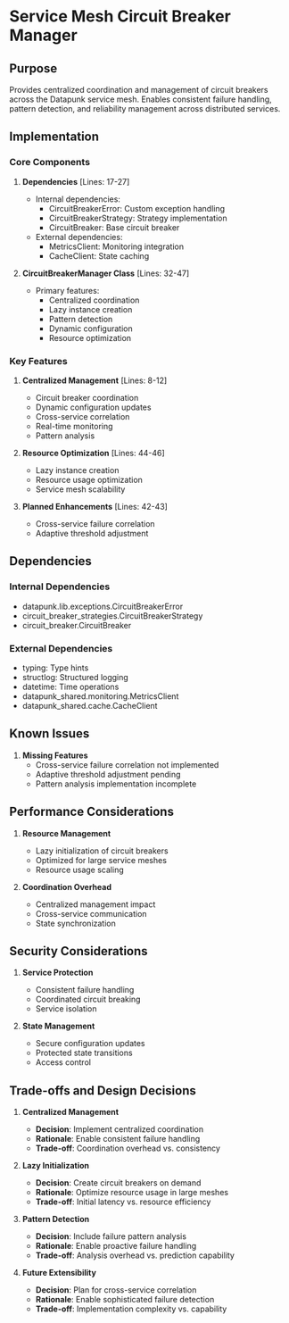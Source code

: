 # Service Mesh Circuit Breaker Manager

## Purpose

Provides centralized coordination and management of circuit breakers across the Datapunk service mesh. Enables consistent failure handling, pattern detection, and reliability management across distributed services.

## Implementation

### Core Components

1. **Dependencies** [Lines: 17-27]

   - Internal dependencies:
     - CircuitBreakerError: Custom exception handling
     - CircuitBreakerStrategy: Strategy implementation
     - CircuitBreaker: Base circuit breaker
   - External dependencies:
     - MetricsClient: Monitoring integration
     - CacheClient: State caching

2. **CircuitBreakerManager Class** [Lines: 32-47]
   - Primary features:
     - Centralized coordination
     - Lazy instance creation
     - Pattern detection
     - Dynamic configuration
     - Resource optimization

### Key Features

1. **Centralized Management** [Lines: 8-12]

   - Circuit breaker coordination
   - Dynamic configuration updates
   - Cross-service correlation
   - Real-time monitoring
   - Pattern analysis

2. **Resource Optimization** [Lines: 44-46]

   - Lazy instance creation
   - Resource usage optimization
   - Service mesh scalability

3. **Planned Enhancements** [Lines: 42-43]
   - Cross-service failure correlation
   - Adaptive threshold adjustment

## Dependencies

### Internal Dependencies

- datapunk.lib.exceptions.CircuitBreakerError
- circuit_breaker_strategies.CircuitBreakerStrategy
- circuit_breaker.CircuitBreaker

### External Dependencies

- typing: Type hints
- structlog: Structured logging
- datetime: Time operations
- datapunk_shared.monitoring.MetricsClient
- datapunk_shared.cache.CacheClient

## Known Issues

1. **Missing Features**
   - Cross-service failure correlation not implemented
   - Adaptive threshold adjustment pending
   - Pattern analysis implementation incomplete

## Performance Considerations

1. **Resource Management**

   - Lazy initialization of circuit breakers
   - Optimized for large service meshes
   - Resource usage scaling

2. **Coordination Overhead**
   - Centralized management impact
   - Cross-service communication
   - State synchronization

## Security Considerations

1. **Service Protection**

   - Consistent failure handling
   - Coordinated circuit breaking
   - Service isolation

2. **State Management**
   - Secure configuration updates
   - Protected state transitions
   - Access control

## Trade-offs and Design Decisions

1. **Centralized Management**

   - **Decision**: Implement centralized coordination
   - **Rationale**: Enable consistent failure handling
   - **Trade-off**: Coordination overhead vs. consistency

2. **Lazy Initialization**

   - **Decision**: Create circuit breakers on demand
   - **Rationale**: Optimize resource usage in large meshes
   - **Trade-off**: Initial latency vs. resource efficiency

3. **Pattern Detection**

   - **Decision**: Include failure pattern analysis
   - **Rationale**: Enable proactive failure handling
   - **Trade-off**: Analysis overhead vs. prediction capability

4. **Future Extensibility**
   - **Decision**: Plan for cross-service correlation
   - **Rationale**: Enable sophisticated failure detection
   - **Trade-off**: Implementation complexity vs. capability
